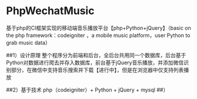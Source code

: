 # PhpWechatMusic
基于php的CI框架实现的移动端音乐播放平台【php+Python+jQuery】（basic on the php framework：codeigniter ，a mobile music platform，user Python to grab music data）

##1）设计原理
整个程序分为前端和后台，全后台共用同一个数据库，后台基于Python对数据进行爬去并存入数据库，前台基于jQuery音乐播放，并添加微信识别部分，在微信中支持音乐搜索并下载【进行中】，但是在浏览器中仅支持列表播放

##2）基于技术
  php（codeigniter）+ Python + jQuery + mysql
##）
